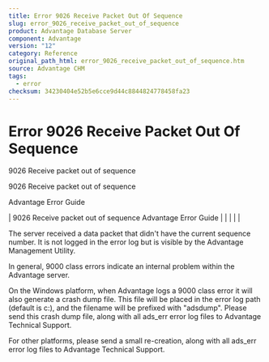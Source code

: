 ```yaml
---
title: Error 9026 Receive Packet Out Of Sequence
slug: error_9026_receive_packet_out_of_sequence
product: Advantage Database Server
component: Advantage
version: "12"
category: Reference
original_path_html: error_9026_receive_packet_out_of_sequence.htm
source: Advantage CHM
tags:
  - error
checksum: 34230404e52b5e6cce9d44c8844824778458fa23
---
```


# Error 9026 Receive Packet Out Of Sequence

9026 Receive packet out of sequence

9026 Receive packet out of sequence

Advantage Error Guide

| 9026 Receive packet out of sequence  Advantage Error Guide |  |  |  |  |

The server received a data packet that didn't have the current sequence number. It is not logged in the error log but is visible by the Advantage Management Utility.

In general, 9000 class errors indicate an internal problem within the Advantage server.

On the Windows platform, when Advantage logs a 9000 class error it will also generate a crash dump file. This file will be placed in the error log path (default is c:\), and the filename will be prefixed with "adsdump". Please send this crash dump file, along with all ads\_err error log files to Advantage Technical Support.

For other platforms, please send a small re-creation, along with all ads\_err error log files to Advantage Technical Support.
